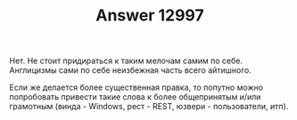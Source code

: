 ﻿---
title: "Answer 12997"
se.owner.user_id: 177188
se.owner.display_name: "Kromster"
se.owner.link: "https://ru.meta.stackoverflow.com/users/177188/kromster"
se.answer_id: 12997
se.question_id: 12996
se.post_type: answer
se.is_accepted: False
---
<p>Нет. Не стоит придираться к таким мелочам самим по себе. Англицизмы сами по себе неизбежная часть всего айтишного.</p>
<p>Если же делается более существенная правка, то попутно можно попробовать привести такие слова к более общепринятым и/или грамотным (винда - Windows, рест - REST, юзвери - пользователи, итп).</p>
